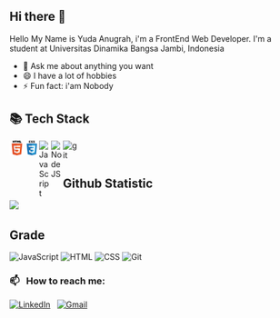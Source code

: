 ## Hi there 👋

Hello My Name is Yuda Anugrah, i'm a FrontEnd Web Developer. I'm a student at Universitas Dinamika Bangsa Jambi, Indonesia

- 💬 Ask me about anything you want
- 😄 I have a lot of hobbies
- ⚡ Fun fact: i'am Nobody

## 📚 Tech Stack
<a title = "HTML5" href="https://www.w3.org/html/" target="_blank"><img align="left" alt="HTML5" width="26px" src="https://raw.githubusercontent.com/github/explore/80688e429a7d4ef2fca1e82350fe8e3517d3494d/topics/html/html.png" /></a>

<a title = "CSS3" href="https://www.w3schools.com/css/" target="_blank"><img align="left" alt="CSS3" width="26px" src="https://raw.githubusercontent.com/github/explore/80688e429a7d4ef2fca1e82350fe8e3517d3494d/topics/css/css.png" /></a>

<a href="#"><img align="left" alt="JavaScript" title="JavaScript" width="21px" src="https://upload.wikimedia.org/wikipedia/commons/9/99/Unofficial_JavaScript_logo_2.svg" /></a>  

 <a href="https://nodejs.org/"><img align="left" alt="NodeJS" title="NodeJS" width="21px" src="https://seeklogo.com/images/N/nodejs-logo-FBE122E377-seeklogo.com.png" /></a>

<a href="https://git-scm.com/" target="_blank"> <img align="left" alt="git" width="26px" src="https://www.vectorlogo.zone/logos/git-scm/git-scm-icon.svg"/> </a>
  <br>
  <br>

## Github Statistic
<img align="" height='130px' src="https://github-readme-stats.vercel.app/api/top-langs/?username=Yyuud1&layout=compact" />

## Grade
![JavaScript](https://img.shields.io/badge/JavaScript-A%2B-green)
![HTML](https://img.shields.io/badge/HTML-A-blue)
![CSS](https://img.shields.io/badge/CSS-B-orange)
![Git](https://img.shields.io/badge/Git-C-red)

### 📫 &nbsp; How to reach me:
<a href="https://www.linkedin.com/in/yuda-anugrah-6314bb24b"><img alt="LinkedIn" src="https://img.shields.io/badge/linkedin%20-%230077B5.svg?&style=flat&logo=linkedin&logoColor=white"/></a> &nbsp;
<a href="mailto:yudaaanugrah1@gmail.com"><img alt="Gmail" src="https://img.shields.io/badge/Gmail-D14836?style=flat&logo=gmail&logoColor=white" /></a> &nbsp;

